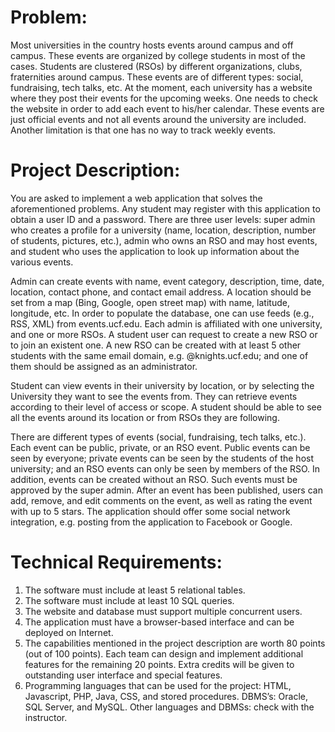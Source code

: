 # Problem:
Most universities in the country hosts events around campus and off campus. These events are organized by college students in most of the cases.  Students are clustered (RSOs) by different organizations, clubs, fraternities around campus. These events are of different types: social, fundraising, tech talks, etc.  At the moment, each university has a website where they post their events for the upcoming weeks.   One needs to check the website in order to add each event to his/her calendar.   These events are just official events and not all events around the university are included. Another limitation is that one has no way to track weekly events. 
 
# Project Description: 
You are asked to implement a web application that solves the aforementioned problems.   Any student may register with this application to obtain a user ID and a password. There are three user levels: super admin who creates a profile for a university (name, location, description, number of students, pictures, etc.), admin who owns an RSO and may host events, and student who uses the application to look up information about the various events. 
 
Admin can create events with name, event category, description, time, date, location, contact phone, and contact email address.  A location should be set from a map (Bing, Google, open street map) with name, latitude, longitude, etc. In order to populate the database, one can use feeds (e.g., RSS, XML) from events.ucf.edu.  Each admin is affiliated with one university, and one or more RSOs. A student user can request to create a new RSO or to join an existent one.  A new RSO can be created with at least 5 other students with the same email domain, e.g. @knights.ucf.edu; and one of them should be assigned as an administrator. 
 
Student can view events in their university by location, or by selecting the University they want to see the events from. They can retrieve events according to their level of access or scope. A student should be able to see all the events around its location or from RSOs they are following. 
 
There are different types of events (social, fundraising, tech talks, etc.). Each event can be public, private, or an RSO event. Public events can be seen by everyone; private events can be seen by the students of the host university; and an RSO events can only be seen by members of the RSO. In addition, events can be created without an RSO.  Such events must be approved by the super admin.  After an event has been published, users can add, remove, and edit comments on the event, as well as rating the event with up to 5 stars. The application should offer some social network integration, e.g. posting from the application to Facebook or Google. 

# Technical Requirements: 
1.   The software must include at least 5 relational tables. 
2.   The software must include at least 10 SQL queries. 
3.   The website and database must support multiple concurrent users. 
4.   The application must have a browser-based interface and can be deployed on Internet. 
5.   The capabilities mentioned in the project description are worth 80 points (out of 100 points). Each team can design and implement additional features for the remaining 20 points.  Extra credits will be given to outstanding user interface and special features. 
6. Programming languages that can be used for the project: HTML, Javascript, PHP, Java, CSS, and stored procedures.  DBMS’s: Oracle, SQL Server, and MySQL. Other languages and DBMSs: check with the instructor. 
